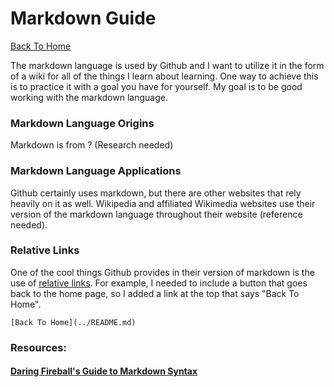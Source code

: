 Markdown Guide
==============

[Back To Home](../README.md)

The markdown language is used by Github and I want to utilize it in the form of a wiki for all of the things I learn about learning. One way to achieve this is to practice it with a goal you have for yourself. My goal is to be good working with the markdown language.

### Markdown Language Origins

Markdown is from ? (Research needed)

### Markdown Language Applications

Github certainly uses markdown, but there are other websites that rely heavily on it as well. Wikipedia and affiliated Wikimedia websites use their version of the markdown language throughout their website (reference needed).

### Relative Links

One of the cool things Github provides in their version of markdown is the use of [relative links](https://help.github.com/articles/relative-links-in-readmes). For example, I needed to include a button that goes back to the home page, so I added a link at the top that says "Back To Home". 

```
[Back To Home](../README.md)
```

### Resources:
#### [Daring Fireball's Guide to Markdown Syntax](http://daringfireball.net/projects/markdown/syntax)
